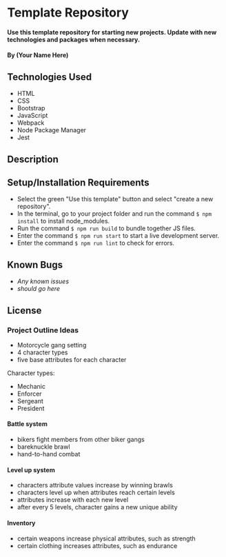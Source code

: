 # Template Repository

#### Use this template repository for starting new projects. Update with new technologies and packages when necessary.

#### By (Your Name Here)

## Technologies Used

* HTML
* CSS
* Bootstrap
* JavaScript
* Webpack
* Node Package Manager
* Jest

## Description

## Setup/Installation Requirements

* Select the green "Use this template" button and select "create a new repository".
* In the terminal, go to your project folder and run the command `$ npm install` to install node_modules.
* Run the command `$ npm run build` to bundle together JS files.
* Enter the command `$ npm run start` to start a live development server.
* Enter the command `$ npm run lint` to check for errors.

## Known Bugs

* _Any known issues_
* _should go here_

## License

### Project Outline Ideas

* Motorcycle gang setting
* 4 character types
* five base attributes for each character

Character types:

* Mechanic
* Enforcer
* Sergeant
* President

#### Battle system

* bikers fight members from other biker gangs
* bareknuckle brawl
* hand-to-hand combat

#### Level up system

* characters attribute values increase by winning brawls
* characters level up when attributes reach certain levels
* attributes increase with each new level
* after every 5 levels, character gains a new unique ability

#### Inventory

* certain weapons increase physical attributes, such as strength
* certain clothing increases attributes, such as endurance